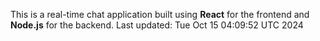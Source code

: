 This is a real-time chat application built using **React** for the frontend and **Node.js** for the backend.
Last updated: Tue Oct 15 04:09:52 UTC 2024
